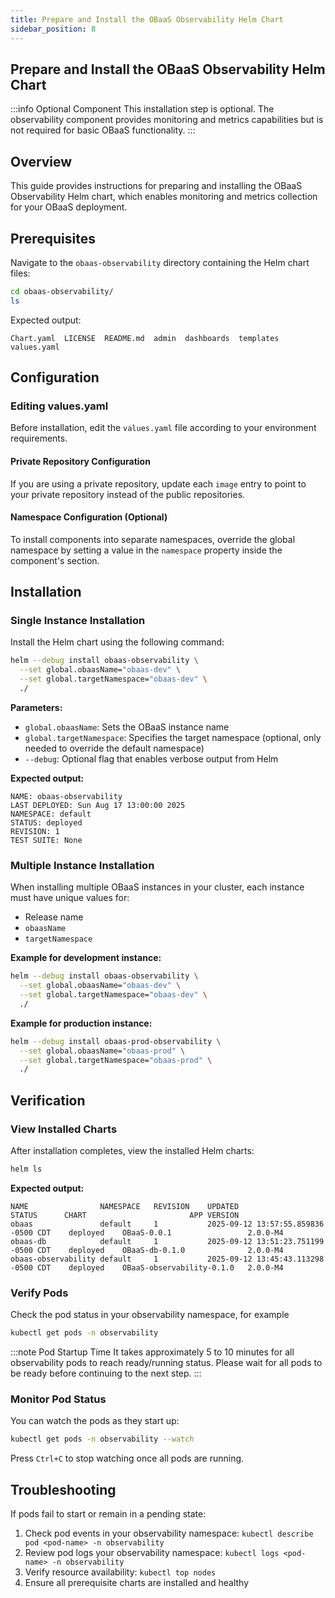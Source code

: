 ```yaml
---
title: Prepare and Install the OBaaS Observability Helm Chart
sidebar_position: 8
---
```

## Prepare and Install the OBaaS Observability Helm Chart

:::info Optional Component
This installation step is optional. The observability component provides monitoring and metrics capabilities but is not required for basic OBaaS functionality.
:::

## Overview

This guide provides instructions for preparing and installing the OBaaS Observability Helm chart, which enables monitoring and metrics collection for your OBaaS deployment.

## Prerequisites

Navigate to the `obaas-observability` directory containing the Helm chart files:

```bash
cd obaas-observability/
ls
```

Expected output:

```text
Chart.yaml  LICENSE  README.md  admin  dashboards  templates  values.yaml
```

## Configuration

### Editing values.yaml

Before installation, edit the `values.yaml` file according to your environment requirements.

#### Private Repository Configuration

If you are using a private repository, update each `image` entry to point to your private repository instead of the public repositories.

#### Namespace Configuration (Optional)

To install components into separate namespaces, override the global namespace by setting a value in the `namespace` property inside the component's section.

## Installation

### Single Instance Installation

Install the Helm chart using the following command:

```bash
helm --debug install obaas-observability \
  --set global.obaasName="obaas-dev" \
  --set global.targetNamespace="obaas-dev" \
  ./
```

**Parameters:**

- `global.obaasName`: Sets the OBaaS instance name
- `global.targetNamespace`: Specifies the target namespace (optional, only needed to override the default namespace)
- `--debug`: Optional flag that enables verbose output from Helm

**Expected output:**

```log
NAME: obaas-observability
LAST DEPLOYED: Sun Aug 17 13:00:00 2025
NAMESPACE: default
STATUS: deployed
REVISION: 1
TEST SUITE: None
```

### Multiple Instance Installation

When installing multiple OBaaS instances in your cluster, each instance must have unique values for:

- Release name
- `obaasName`
- `targetNamespace`

**Example for development instance:**

```bash
helm --debug install obaas-observability \
  --set global.obaasName="obaas-dev" \
  --set global.targetNamespace="obaas-dev" \
  ./
```

**Example for production instance:**

```bash
helm --debug install obaas-prod-observability \
  --set global.obaasName="obaas-prod" \
  --set global.targetNamespace="obaas-prod" \
  ./
```

## Verification

### View Installed Charts

After installation completes, view the installed Helm charts:

```bash
helm ls
```

**Expected output:**

```text
NAME               	NAMESPACE	REVISION	UPDATED                             	STATUS  	CHART                    	APP VERSION
obaas              	default  	1       	2025-09-12 13:57:55.859836 -0500 CDT	deployed	OBaaS-0.0.1              	2.0.0-M4   
obaas-db           	default  	1       	2025-09-12 13:51:23.751199 -0500 CDT	deployed	OBaaS-db-0.1.0           	2.0.0-M4   
obaas-observability	default  	1       	2025-09-12 13:45:43.113298 -0500 CDT	deployed	OBaaS-observability-0.1.0	2.0.0-M4 
```

### Verify Pods

Check the pod status in your observability namespace, for example

```bash
kubectl get pods -n observability
```

:::note Pod Startup Time
It takes approximately 5 to 10 minutes for all observability pods to reach ready/running status. Please wait for all pods to be ready before continuing to the next step.
:::

### Monitor Pod Status

You can watch the pods as they start up:

```bash
kubectl get pods -n observability --watch
```

Press `Ctrl+C` to stop watching once all pods are running.

## Troubleshooting

If pods fail to start or remain in a pending state:

1. Check pod events in your observability namespace: `kubectl describe pod <pod-name> -n observability`
2. Review pod logs your observability namespace: `kubectl logs <pod-name> -n observability`
3. Verify resource availability: `kubectl top nodes`
4. Ensure all prerequisite charts are installed and healthy
